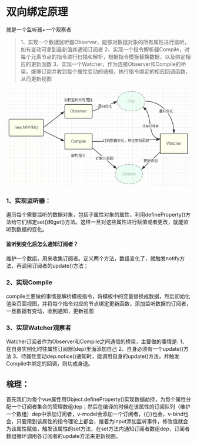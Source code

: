 # 双向绑定原理
就是一个监听器+一个观察者
>  1、实现一个数据监听器Observer，能够对数据对象的所有属性进行监听，如有变动可拿到最新值并通知订阅者 
>  2、实现一个指令解析器Compile，对每个元素节点的指令进行扫描和解析，根据指令模板替换数据，以及绑定相应的更新函数
>  3、实现一个Watcher，作为连接Observer和Compile的桥梁，能够订阅并收到每个属性变动的通知，执行指令绑定的相应回调函数，从而更新视图


![-w365](media/15375892532092.jpg)

### 1、实现监听器：
遍历每个需要监听的数据对象，包括子属性对象的属性，利用defineProperty()方法给它们绑定set()和get()方法。这样一旦对这些属性进行赋值或者更改，就能监听到数据的变化。

#### 监听到变化后怎么通知订阅者？
维护一个数组，用来收集订阅者。定义两个方法，数组变化了，就触发notify方法，再调用订阅者的update()方法；

### 2、实现Compile
compile主要做的事情是解析模板指令，将模板中的变量替换成数据，然后初始化渲染页面视图，并将每个指令对应的节点绑定更新函数，添加监听数据的订阅者，一旦数据有变动，收到通知，更新视图

### 3、实现Watcher观察者
Watcher订阅者作为Observer和Compile之间通信的桥梁，主要做的事情是: 1、在自身实例化时往属性订阅器(dep)里面添加自己 2、自身必须有一个update()方法 3、待属性变动dep.notice()通知时，能调用自身的update()方法，并触发Compile中绑定的回调，则功成身退。

## 梳理：
首先我们为每个vue属性用Object.defineProperty()实现数据劫持，为每个属性分配一个订阅者集合的管理数组dep；然后在编译的时候在该属性的订阅队列（维护一个数组）dep中添加订阅者，v-model会添加一个订阅者，{{}}也会，v-bind也会，只要用到该属性的指令理论上都会，接着为input添加监听事件，修改值就会为该属性赋值，触发该属性的set方法，在set方法内通知订阅者数组dep，订阅者数组循环调用各订阅者的update方法来更新视图。